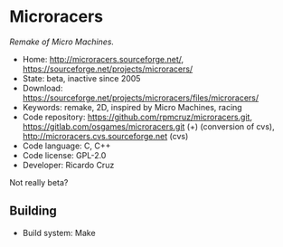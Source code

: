 # Microracers

_Remake of Micro Machines._

- Home: http://microracers.sourceforge.net/, https://sourceforge.net/projects/microracers/
- State: beta, inactive since 2005
- Download: https://sourceforge.net/projects/microracers/files/microracers/
- Keywords: remake, 2D, inspired by Micro Machines, racing
- Code repository: https://github.com/rpmcruz/microracers.git, https://gitlab.com/osgames/microracers.git (+) (conversion of cvs), http://microracers.cvs.sourceforge.net (cvs)
- Code language: C, C++
- Code license: GPL-2.0
- Developer: Ricardo Cruz

Not really beta?

## Building

- Build system: Make
